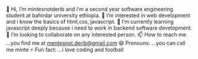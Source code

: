 👋 Hi, I’m mintesnotderib and i'm a second year software engineering student at bahirdar university ethiopia.
👀 I’m interested in web development and i know the basics of html,css, javascript.
🌱 I’m currently learning javascript deeply because i need to work in backend software development.
💞️ I’m looking to collaborate on any interested person.
📫 How to reach me ...you find me at mentesnot.derib@gmail.com
😄 Pronouns: ...you can call me minte
⚡ Fun fact: ...i love coding and football
